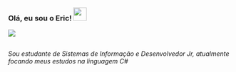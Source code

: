 
<h3>Olá, eu sou o Eric! <img src="https://raw.githubusercontent.com/kaueMarques/kaueMarques/master/hi.gif" height="30px"></h3>

<p>   
<a href="https://www.linkedin.com/in/EricSSantos"><img src="https://img.shields.io/badge/LinkedIn-0077B5?style=for-the-badge&logo=linkedin&logoColor=white"></a>
</p>

##

<h6>
  Sou estudante de Sistemas de Informação e Desenvolvedor Jr, atualmente focando meus estudos na linguagem C#
</h6>

